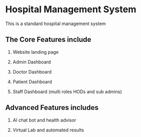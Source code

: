 # Hospital Management System
This is a standard hospital management system

## The Core Features include

1) Website landing page

2) Admin Dashboard

3) Doctor Dashboard 

4) Patient Dashboard

5) Staff Dashboard (multi roles HODs and sub admins) 


## Advanced Features includes

1) AI chat bot and health advisor

2) Virtual Lab and automated results



